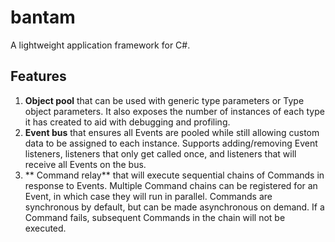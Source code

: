 # bantam
A lightweight application framework for C#.

## Features
1. **Object pool** that can be used with generic type parameters or Type object parameters. It also exposes the number of instances of each type it has created to aid with debugging and profiling.
1. **Event bus** that ensures all Events are pooled while still allowing custom data to be assigned to each instance. Supports adding/removing Event listeners, listeners that only get called once, and listeners that will receive all Events on the bus.
1. ** Command relay** that will execute sequential chains of Commands in response to Events. Multiple Command chains can be registered for an Event, in which case they will run in parallel. Commands are synchronous by default, but can be made asynchronous on demand. If a Command fails, subsequent Commands in the chain will not be executed.

